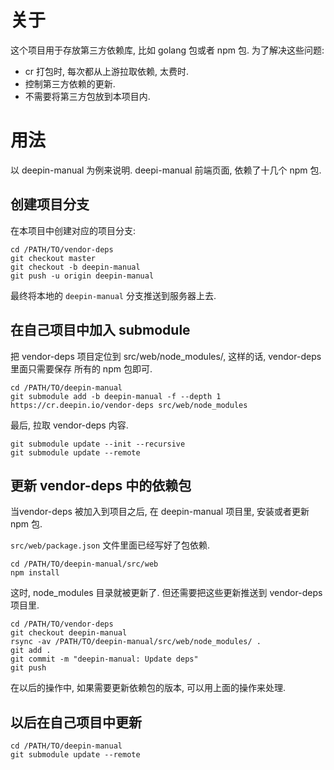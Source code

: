 # 关于
这个项目用于存放第三方依赖库, 比如 golang 包或者 npm 包. 为了解决这些问题:
* cr 打包时, 每次都从上游拉取依赖, 太费时.
* 控制第三方依赖的更新.
* 不需要将第三方包放到本项目内.

# 用法
以 deepin-manual 为例来说明.
deepi-manual 前端页面, 依赖了十几个 npm 包.

## 创建项目分支
在本项目中创建对应的项目分支:
```shell
cd /PATH/TO/vendor-deps
git checkout master
git checkout -b deepin-manual
git push -u origin deepin-manual
```
最终将本地的 `deepin-manual` 分支推送到服务器上去.

## 在自己项目中加入 submodule
把 vendor-deps 项目定位到 src/web/node_modules/, 这样的话, vendor-deps 里面只需要保存
所有的 npm 包即可.
```shell
cd /PATH/TO/deepin-manual
git submodule add -b deepin-manual -f --depth 1 https://cr.deepin.io/vendor-deps src/web/node_modules
```

最后, 拉取 vendor-deps 内容.
```shell
git submodule update --init --recursive
git submodule update --remote
```

## 更新 vendor-deps 中的依赖包
当vendor-deps 被加入到项目之后, 在 deepin-manual 项目里, 安装或者更新 npm 包.

`src/web/package.json` 文件里面已经写好了包依赖.

```shell
cd /PATH/TO/deepin-manual/src/web
npm install
```

这时, node_modules 目录就被更新了. 但还需要把这些更新推送到 vendor-deps 项目里.
```shell
cd /PATH/TO/vendor-deps
git checkout deepin-manual
rsync -av /PATH/TO/deepin-manual/src/web/node_modules/ .
git add .
git commit -m "deepin-manual: Update deps"
git push
```
在以后的操作中, 如果需要更新依赖包的版本, 可以用上面的操作来处理.

## 以后在自己项目中更新
```shell
cd /PATH/TO/deepin-manual
git submodule update --remote
```
